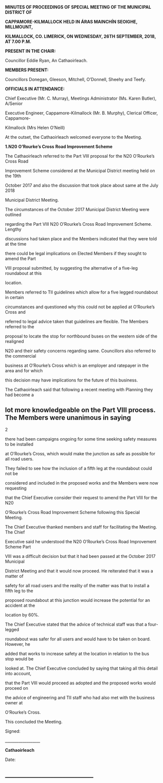 **MINUTES OF PROCEEDINGS OF SPECIAL MEETING OF THE MUNICIPAL DISTRICT OF**

**CAPPAMORE-KILMALLOCK HELD IN ÁRAS MAINCHÍN SEOIGHE, MILLMOUNT,**

**KILMALLOCK, CO. LIMERICK, ON WEDNESDAY, 26TH** **SEPTEMBER, 2018, AT 7.00 P.M.**

**PRESENT IN THE CHAIR:**

Councillor Eddie Ryan, An Cathaoirleach.

**MEMBERS PRESENT:**

Councillors Donegan, Gleeson, Mitchell, O’Donnell, Sheehy and Teefy.

**OFFICIALS IN ATTENDANCE:**

Chief Executive (Mr. C. Murray), Meetings Administrator (Ms. Karen Butler), A/Senior

Executive Engineer, Cappamore-Kilmallock (Mr. B. Murphy), Clerical Officer, Cappamore-

Kilmallock (Mrs Helen O’Neill)

At the outset, the Cathaoirleach welcomed everyone to the Meeting.

**1.N20** **O’Rourke’s Cross** **Road Improvement Scheme**

The Cathaoirleach referred to the Part VIII proposal for the N20 O’Rourke’s Cross Road

Improvement Scheme considered at the Municipal District meeting held on the 19th

October 2017 and also the discussion that took place about same at the July 2018

Municipal District Meeting.

The circumstances of the October 2017 Municipal District Meeting were outlined

regarding the Part VIII N20 O’Rourke’s Cross Road Improvement Scheme. Lengthy

discussions had taken place and the Members indicated that they were told at the time

there could be legal implications on Elected Members if they sought to amend the Part

VIII proposal submitted, by suggesting the alternative of a five-leg roundabout at this

location.

Members referred to TII guidelines which allow for a five legged roundabout in certain

circumstances and questioned why this could not be applied at O’Rourke’s Cross and

referred to legal advice taken that guidelines are flexible. The Members referred to the

proposal to locate the stop for northbound buses on the western side of the realigned

N20 and their safety concerns regarding same. Councillors also referred to the commercial

business at O’Rourke’s Cross which is an employer and ratepayer in the area and for which

this decision may have implications for the future of this business.

The Cathaoirleach said that following a recent meeting with Planning they had become a

lot more knowledgeable on the Part VIII process. The Members were unanimous in saying
---
2

there had been campaigns ongoing for some time seeking safety measures to be installed

at O’Rourke’s Cross, which would make the junction as safe as possible for all road users.

They failed to see how the inclusion of a fifth leg at the roundabout could not be

considered and included in the proposed works and the Members were now requesting

that the Chief Executive consider their request to amend the Part VIII for the N20

O’Rourke’s Cross Road Improvement Scheme following this Special Meeting.

The Chief Executive thanked members and staff for facilitating the Meeting. The Chief

Executive said he understood the N20 O’Rourke’s Cross Road Improvement Scheme Part

VIII was a difficult decision but that it had been passed at the October 2017 Municipal

District Meeting and that it would now proceed. He reiterated that it was a matter of

safety for all road users and the reality of the matter was that to install a fifth leg to the

proposed roundabout at this junction would increase the potential for an accident at the

location by 60%.

The Chief Executive stated that the advice of technical staff was that a four-legged

roundabout was safer for all users and would have to be taken on board. However, he

added that works to increase safety at the location in relation to the bus stop would be

looked at. The Chief Executive concluded by saying that taking all this detail into account,

that the Part VIII would proceed as adopted and the proposed works would proceed on

the advice of engineering and TII staff who had also met with the business owner at

O’Rourke’s Cross.

This concluded the Meeting.

Signed:

\_\_\_\_\_\_\_\_\_\_\_\_\_\_\_\_\_\_

**Cathaoirleach**

Date:

\_\_\_\_\_\_\_\_\_\_\_\_\_\_\_\_\_\_\_\_\_\_\_\_\_\_\_\_\_
---
